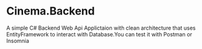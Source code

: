 # Cinema.Backend
A simple C# Backend Web Api Applictaion with clean architecture that uses EntityFramework to interact with Database.You can test it with Postman or Insomnia
